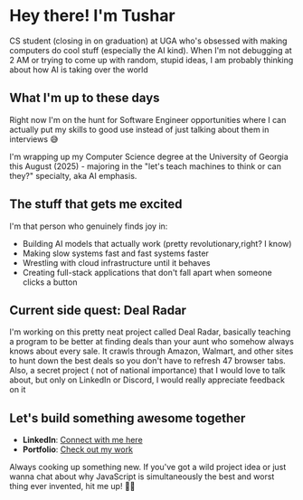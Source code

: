 # Hey there!  I'm Tushar

CS student (closing in on graduation) at UGA who's obsessed with making computers do cool stuff (especially the AI kind). When I'm not debugging at 2 AM or trying to come up with random, stupid ideas, I am probably thinking about how AI is taking over the world 

## What I'm up to these days

Right now I'm on the hunt for Software Engineer opportunities where I can actually put my skills to good use instead of just talking about them in interviews 😅

I'm wrapping up my Computer Science degree at the University of Georgia this August (2025) - majoring in the "let's teach machines to think or can they?" specialty, aka AI emphasis. 

## The stuff that gets me excited

I'm that person who genuinely finds joy in:
- Building AI models that actually work (pretty revolutionary,right? I know)
- Making slow systems fast and fast systems faster
- Wrestling with cloud infrastructure until it behaves
- Creating full-stack applications that don't fall apart when someone clicks a button

## Current side quest: Deal Radar 

I'm working on this pretty neat project called Deal Radar, basically teaching a program to be better at finding deals than your aunt who somehow always knows about every sale. It crawls through Amazon, Walmart, and other sites to hunt down the best deals so you don't have to refresh 47 browser tabs. Also, a secret project ( not of national importance)  that I would love to talk about, but only on LinkedIn or Discord, I would really appreciate feedback on it 

## Let's build something awesome together

- **LinkedIn**: [Connect with me here](https://www.linkedin.com/in/tushar-mishra-7960b722b)
- **Portfolio**: [Check out my work](https://www.menacehecker.com)

Always cooking up something new. If you've got a wild project idea or just wanna chat about why JavaScript is simultaneously the best and worst thing ever invented, hit me up! 🐱‍💻
